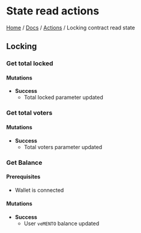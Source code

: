 # State read actions
[Home](../../../README.md) / [Docs](../../index.md) / [Actions](../index.md) / Locking contract read state

## Locking

### Get total locked
#### Mutations

- **Success**
    - Total locked parameter updated

### Get total voters

#### Mutations

- **Success**
    - Total voters parameter updated

### Get Balance
#### Prerequisites

- Wallet is connected

#### Mutations

- **Success**
    - User `veMENTO` balance updated